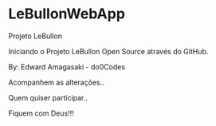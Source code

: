 # LeBullonWebApp
Projeto LeBullon

Iniciando o Projeto LeBullon Open Source através do GitHub.

By: Edward Amagasaki - do0Codes

Acompanhem as alterações..

Quem quiser participar..

Fiquem com Deus!!!
